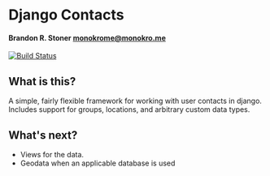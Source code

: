 # Django Contacts
#### Brandon R. Stoner <monokrome@monokro.me>

[![Build Status](https://travis-ci.org/LimpidTech/django-contact.png?branch=develop)](https://travis-ci.org/LimpidTech/django-contact)

## What is this?

A simple, fairly flexible framework for working with user contacts in
django. Includes support for groups, locations, and arbitrary custom
data types.

## What's next?
- Views for the data.
- Geodata when an applicable database is used

